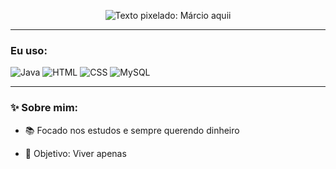 <p align="center">
  <img src="https://readme-typing-svg.herokuapp.com?font=Press+Start+2P&size=28&duration=3000&color=8E44AD&center=true&lines=Márcio+aquii" alt="Texto pixelado: Márcio aquii" />
</p>

---

### Eu uso:
![Java](https://img.shields.io/badge/Java-ED8B00?style=for-the-badge&logo=java&logoColor=white)
![HTML](https://img.shields.io/badge/HTML-FF5733?style=for-the-badge&logo=html5&logoColor=white)
![CSS](https://img.shields.io/badge/CSS-2965F1?style=for-the-badge&logo=css3&logoColor=white)
![MySQL](https://img.shields.io/badge/MySQL-4479A1?style=for-the-badge&logo=mysql&logoColor=white)

---

### ✨ Sobre mim:
- 📚 Focado nos estudos e sempre querendo dinheiro

- 🎯 Objetivo: Viver apenas 
